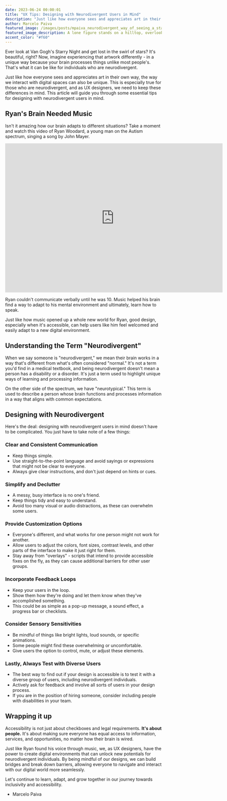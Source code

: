 ```yaml
---
date: 2023-06-24 00:00:01
title: "UX Tips: Designing with Neurodivergent Users in Mind"
description: "Just like how everyone sees and appreciates art in their own way, the way we interact with digital spaces can also be unique. This is especially true for those who are neurodivergent, and as UX designers, we need to keep these differences in mind. This article will guide you through some essential tips for designing with neurodivergent users in mind."
author: Marcelo Paiva
featured_image: /images/posts/mpaiva_neurodivergent_way_of_seeing_a_starry_night_8035d969-4fa2-4564-a854-376b524dcb8f.png
featured_image_description: A lone figure stands on a hilltop, overlooking at a village below. The night sky swirls with bright, twinkling stars in Van Gogh's Starry Night.
accent_color: "#f60"
---
```


Ever look at Van Gogh's Starry Night and get lost in the swirl of stars? It's beautiful, right? Now, imagine experiencing that artwork differently - in a unique way because your brain processes things unlike most people's. That's what it can be like for individuals who are neurodivergent.

Just like how everyone sees and appreciates art in their own way, the way we interact with digital spaces can also be unique. This is especially true for those who are neurodivergent, and as UX designers, we need to keep these differences in mind. This article will guide you through some essential tips for designing with neurodivergent users in mind.

## Ryan's Brain Needed Music

Isn't it amazing how our brain adapts to different situations? Take a moment and watch this video of Ryan Woodard, a young man on the Autism spectrum, singing a song by John Mayer.

<div class="embed-container">
  <iframe
    title="youtube video"
    src="https://www.youtube.com/embed/tMktEBdTZIA"
    width="700"
    height="480"
    frameborder="0"
    allowfullscreen="true"
  >
  </iframe>
</div>

Ryan couldn't communicate verbally until he was 10. Music helped his brain find a way to adapt to his mental environment and ultimately, learn how to speak.

Just like how music opened up a whole new world for Ryan, good design, especially when it's accessible, can help users like him feel welcomed and easily adapt to a new digital environment.

## Understanding the Term "Neurodivergent"

When we say someone is "neurodivergent," we mean their brain works in a way that's different from what's often considered "normal." It's not a term you'd find in a medical textbook, and being neurodivergent doesn't mean a person has a disability or a disorder. It's just a term used to highlight unique ways of learning and processing information.

On the other side of the spectrum, we have "neurotypical." This term is used to describe a person whose brain functions and processes information in a way that aligns with common expectations.

## Designing with Neurodivergent

Here's the deal: designing with neurodivergent users in mind doesn't have to be complicated. You just have to take note of a few things:

### Clear and Consistent Communication

- Keep things simple.
- Use straight-to-the-point language and avoid sayings or expressions that might not be clear to everyone.
- Always give clear instructions, and don't just depend on hints or cues.

### Simplify and Declutter

- A messy, busy interface is no one's friend.
- Keep things tidy and easy to understand.
- Avoid too many visual or audio distractions, as these can overwhelm some users.

### Provide Customization Options

- Everyone's different, and what works for one person might not work for another.
- Allow users to adjust the colors, font sizes, contrast levels, and other parts of the interface to make it just right for them.
- Stay away from "overlays" - scripts that intend to provide accessible fixes on the fly, as they can cause additional barriers for other user groups.

### Incorporate Feedback Loops

- Keep your users in the loop.
- Show them how they're doing and let them know when they've accomplished something.
- This could be as simple as a pop-up message, a sound effect, a progress bar or checklists.

### Consider Sensory Sensitivities

- Be mindful of things like bright lights, loud sounds, or specific animations.
- Some people might find these overwhelming or uncomfortable.
- Give users the option to control, mute, or adjust these elements.

### Lastly, Always Test with Diverse Users

- The best way to find out if your design is accessible is to test it with a diverse group of users, including neurodivergent individuals.
- Actively ask for feedback and involve all sorts of users in your design process.
- If you are in the position of hiring someone, consider including people with disabilities in your team.

## Wrapping it up

Accessibility is not just about checkboxes and legal requirements. **It's about people.** It's about making sure everyone has equal access to information, services, and opportunities, no matter how their brain is wired.

Just like Ryan found his voice through music, we, as UX designers, have the power to create digital environments that can unlock new potentials for neurodivergent individuals. By being mindful of our designs, we can build bridges and break down barriers, allowing everyone to navigate and interact with our digital world more seamlessly.

Let's continue to learn, adapt, and grow together in our journey towards inclusivity and accessibility.

- Marcelo Paiva
